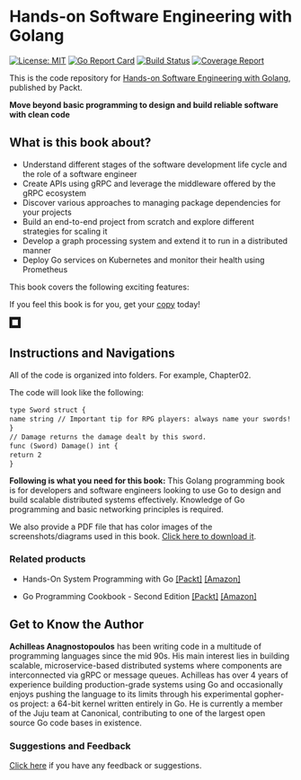 # Hands-on Software Engineering with Golang
[![License: MIT](https://img.shields.io/badge/License-MIT-yellow.svg)](LICENSE)
[![Go Report Card](https://goreportcard.com/badge/github.com/PacktPublishing/Hands-On-Software-Engineering-with-Golang)](https://goreportcard.com/report/github.com/PacktPublishing/Hands-On-Software-Engineering-with-Golang)
[![Build Status](https://travis-ci.org/PacktPublishing/Hands-On-Software-Engineering-with-Golang.svg?branch=master)](https://travis-ci.org/PacktPublishing/Hands-On-Software-Engineering-with-Golang)
[![Coverage Report](https://codecov.io/gh/PacktPublishing/Hands-On-Software-Engineering-with-Golang/branch/master/graph/badge.svg)](https://codecov.io/gh/PacktPublishing/Hands-On-Software-Engineering-with-Golang)

<a href="https://www.packtpub.com/in/programming/hands-on-software-engineering-with-golang?utm_source=github&utm_medium=repository&utm_campaign="><img src="https://www.packtpub.com/media/catalog/product/cache/e4d64343b1bc593f1c5348fe05efa4a6/9/7/9781838554491-original.png" alt="" height="256px" align="right"></a>

This is the code repository for [Hands-on Software Engineering with Golang](https://www.packtpub.com/in/programming/hands-on-software-engineering-with-golang?utm_source=github&utm_medium=repository&utm_campaign=), published by Packt.

**Move beyond basic programming to design and build reliable software with clean code**

## What is this book about?

* Understand different stages of the software development life cycle and the role of a software engineer
* Create APIs using gRPC and leverage the middleware offered by the gRPC ecosystem
* Discover various approaches to managing package dependencies for your projects
* Build an end-to-end project from scratch and explore different strategies for scaling it
* Develop a graph processing system and extend it to run in a distributed manner
* Deploy Go services on Kubernetes and monitor their health using Prometheus

This book covers the following exciting features:


If you feel this book is for you, get your [copy](https://www.amazon.com/dp/1838554491) today!

<a href="https://www.packtpub.com/?utm_source=github&utm_medium=banner&utm_campaign=GitHubBanner"><img src="https://raw.githubusercontent.com/PacktPublishing/GitHub/master/GitHub.png" 
alt="https://www.packtpub.com/" border="5" /></a>

## Instructions and Navigations
All of the code is organized into folders. For example, Chapter02.

The code will look like the following:
```
type Sword struct {
name string // Important tip for RPG players: always name your swords!
}
// Damage returns the damage dealt by this sword.
func (Sword) Damage() int {
return 2
}
```

**Following is what you need for this book:**
This Golang programming book is for developers and software engineers looking to use Go to design and build scalable distributed systems effectively. Knowledge of Go programming and basic networking principles is required.

We also provide a PDF file that has color images of the screenshots/diagrams used in this book. [Click here to download it](https://static.packt-cdn.com/downloads/9781838554491_ColorImages.pdf).

### Related products
* Hands-On System Programming with Go  [[Packt]](https://www.packtpub.com/application-development/hands-systems-programming-go?utm_source=github&utm_medium=repository&utm_campaign=9781789804072) [[Amazon]](https://www.amazon.com/dp/1789804078)

* Go Programming Cookbook - Second Edition  [[Packt]](https://www.packtpub.com/in/application-development/go-programming-cookbook-second-edition?utm_source=github&utm_medium=repository&utm_campaign=9781789800982) [[Amazon]](https://www.amazon.com/dp/1789800986)

## Get to Know the Author
**Achilleas Anagnostopoulos**
has been writing code in a multitude of programming languages since the mid 90s. His main interest lies in building scalable, microservice-based distributed systems where components are interconnected via gRPC or message queues. Achilleas has over 4 years of experience building production-grade systems using Go and occasionally enjoys pushing the language to its limits through his experimental gopher-os project: a 64-bit kernel written entirely in Go. He is currently a member of the Juju team at Canonical, contributing to one of the largest open source Go code bases in existence.

### Suggestions and Feedback
[Click here](https://docs.google.com/forms/d/e/1FAIpQLSdy7dATC6QmEL81FIUuymZ0Wy9vH1jHkvpY57OiMeKGqib_Ow/viewform) if you have any feedback or suggestions.



